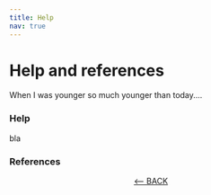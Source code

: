 ```yaml
---
title: Help
nav: true
---
```

# Help and references

When I was younger so much younger than today....

### Help

bla


### References


<p align="center">
  <a href="https://griffithunilibrary.github.io/intro-text-mining-analysis/content/7-vis.html"><-- BACK</a>
  
</p>
